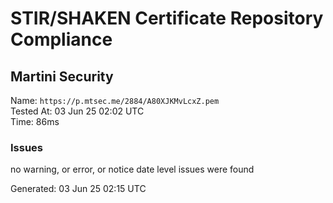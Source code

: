 # STIR/SHAKEN Certificate Repository Compliance

## Martini Security

Name: `https://p.mtsec.me/2884/A80XJKMvLcxZ.pem`\
Tested At: 03 Jun 25 02:02 UTC\
Time: 86ms

### Issues

no warning, or error, or notice date level issues were found

Generated: 03 Jun 25 02:15 UTC